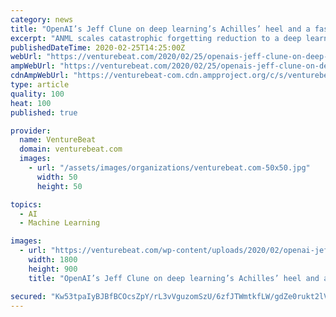 ```yaml
---
category: news
title: "OpenAI’s Jeff Clune on deep learning’s Achilles’ heel and a faster path to AGI"
excerpt: "ANML scales catastrophic forgetting reduction to a deep learning model with 6 million parameters. It also expands upon OML, a model that was introduced by Martha White and Khurram Javed at NeurIPS 2019 and is capable of completing up to 200 tasks without catastrophic forgetting. But Clune said ANML differs from OML because his team realized ..."
publishedDateTime: 2020-02-25T14:25:00Z
webUrl: "https://venturebeat.com/2020/02/25/openais-jeff-clune-on-deep-learnings-achilles-heel-and-a-faster-path-to-agi/"
ampWebUrl: "https://venturebeat.com/2020/02/25/openais-jeff-clune-on-deep-learnings-achilles-heel-and-a-faster-path-to-agi/amp/"
cdnAmpWebUrl: "https://venturebeat-com.cdn.ampproject.org/c/s/venturebeat.com/2020/02/25/openais-jeff-clune-on-deep-learnings-achilles-heel-and-a-faster-path-to-agi/amp/"
type: article
quality: 100
heat: 100
published: true

provider:
  name: VentureBeat
  domain: venturebeat.com
  images:
    - url: "/assets/images/organizations/venturebeat.com-50x50.jpg"
      width: 50
      height: 50

topics:
  - AI
  - Machine Learning

images:
  - url: "https://venturebeat.com/wp-content/uploads/2020/02/openai-jeff-clune.jpg?fit=1800%2C900&strip=all"
    width: 1800
    height: 900
    title: "OpenAI’s Jeff Clune on deep learning’s Achilles’ heel and a faster path to AGI"

secured: "Kw53tpaIyBJBfBCOcsZpY/rL3vVguzomSzU/6zfJTWmtkfLW/gdZe0rukt2lV5GwckJCdwZGRtqrfF4NO8e/JbRlgv3XaKOzRkNGBaHPaFkZEwHCGoohfpGEYrJUj0lFM+ghCipSH2V8KBSnsli4hMhs0Qy3nvEf8gOLtSA0iXcMWs8rTklQXSfE7op870fOHs6WqXP40FTcvS8xlpkY5RiA1V1uJPxA+KwBVFOFuirr0R1pXFk3gJm0j3mqFHTWJgYLozd7Uab3NNbt9suLqllenV7n64znxuuAaJawG5r774AvOx7gNR1UC6T7TLKuusVVy99wIJISkFwBg+vgcja4svKpbU/qKbiDyoa7CI5SLr2g6eWz4DUF3b6MFAtKvbsPWdOlDoazlFJ76KRnunSlvTn8RsxM14Ly0Vr0vdVwn7wwziM0CjLokuJqywnp1TXpmyehVjEU2ru08EFqTDQhWwKYhv7Q3vJMyumNEN8=;33J2jgnhSwuZIZOGvLb98Q=="
---
```



